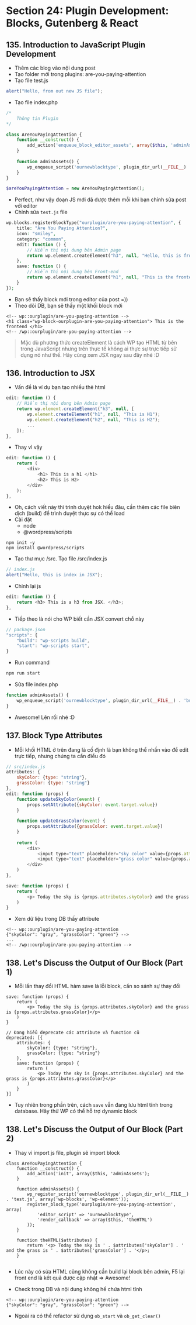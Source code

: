 # Section 24: Plugin Development: Blocks, Gutenberg & React

## 135. Introduction to JavaScript Plugin Development
- Thêm các blog vào nội dung post
- Tạo folder mới trong plugins: are-you-paying-attention
- Tạo file test.js
```js
alert("Hello, from out new JS file");
```
- Tạo file index.php
```php
/*
	Thông tin Plugin
*/

class AreYouPayingAttention {
	function __construct() {
		add_action('enqueue_block_editor_assets', array($this, 'adminAssets');
	}
	
	function adminAssets() {
		wp_enqueue_script('ournewblocktype', plugin_dir_url(__FILE__) . 'test.js', array('wp-blocks', 'wp-element'));
	}
}

$areYouPayingAttention = new AreYouPayingAttention();
```
- Perfect, như vậy đoạn JS mới đã được thêm mỗi khi bạn chỉnh sửa post với editor
- Chỉnh sửa `test.js` file
```php
wp.blocks.registerBlockType("ourplugin/are-you-paying-attention", {
	title: "Are You Paying Attention?",
	icon: "smiley",
	category: "common",
	edit: function () {
		// Hiển thị nội dung bên Admin page
		return wp.element.createElement("h3", null, "Hello, this is from the admin editor screen");
	},
	save: function () {
		// Hiển thị nội dung bên Front-end
		return wp.element.createElement("h1", null, "This is the frontend.");
	}
});
```
- Bạn sẽ thấy block mới trong editor của post =))
- Theo dõi DB, bạn sẽ thấy một khối block mới
```
<!-- wp::ourplugin/are-you-paying-attention -->
<h1 class="wp-block-ourplugin-are-you-paying-attention"> This is the frontend </h1>
<!-- /wp::ourplugin/are-you-paying-attention -->
```

> Mặc dù phương thức createElement là cách WP tạo HTML từ bên trong JavaScript nhưng trên thực tế không ai thực sự trực tiếp sử dụng nó như thế. Hãy cùng xem JSX ngay sau đây nhé :D 

## 136. Introduction to JSX
- Vấn đề là ví dụ bạn tạo nhiều thẻ html
```js
edit: function () {
	// Hiển thị nội dung bên Admin page
	return wp.element.createElement("h3", null, [
		wp.element.createElement("h1", null, "This is H1");
		wp.element.createElement("h2", null, "This is H2");
		...
	]);
},
```
- Thay vì vậy
```js
edit: function () {
	return (
		<div>
			<h1> This is a h1 </h1>
			<h2> This is H2>
		</div>
	);
},
```
- Oh, cách viết này thì trình duyệt hok hiểu đâu, cần thêm các file biên dịch (build) để trình duyệt thực sự có thể load
- Cài đặt
	+ node
	+ @wordpress/scripts

```
npm init -y
npm install @wordpress/scripts
```
- Tạo thư mục /src. Tạo file /src/index.js
```js
// index.js
alert("Hello, this is index in JSX");
```
- Chỉnh lại js
```js
edit: function () {
	return <h3> This is a h3 from JSX. </h3>;
},
```
- Tiếp theo là nói cho WP biết cần JSX convert chỗ này
```js
// package.json
"scripts": {
	"build": "wp-scripts build",
	"start": "wp-scripts start",
}
```
- Run command
```js
npm run start
```
- Sửa file index.php
```php
function adminAssets() {
	wp_enqueue_script('ournewblocktype', plugin_dir_url(__FILE__) . 'build/index.js', array('wp-blocks', 'wp-element'));
}
```
- Awesome! Lên rồi nhé :D 

## 137. Block Type Attributes
- Mỗi khối HTML ở trên đang là cố định là bạn không thể nhấn vào để edit trực tiếp, nhưng chúng ta cần điều đó
```js
// src/index.js
attributes: {
	skyColor: {type: "string"},
	grassColor: {type: "string"}
},
edit: function (props) {
	function updateSkyColor(event) {
		props.setAttribute({skyColor: event.target.value})
	}
	
	function updateGrassColor(event) {
		props.setAttribute({grassColor: event.target.value})
	}
	
	return (
		<div>
			<input type="text" placeholder="sky color" value={props.attributes.skyColor} onChange={updateSkyColor} />
			<input type="text" placeholder="grass color" value={props.attributes.grassColor} onChange={updateGrassColor} />
		</div>
	)
},

save: function (props) {
	return (
		<p> Today the sky is {props.attributes.skyColor} and the grass is {props.attributes.grassColor}</p>
	)
}
```
- Xem dữ liệu trong DB thấy attribute
```
<!-- wp::ourplugin/are-you-paying-attention
{"skyColor": "gray", "grassColor": "green"} -->
...
<!-- /wp::ourplugin/are-you-paying-attention -->
```

## 138. Let's Discuss the Output of Our Block (Part 1)
- Mỗi lần thay đổi HTML hàm save là lỗi block, cần so sánh sự thay đổi
```
save: function (props) {
	return (
		<p> Today the sky is {props.attributes.skyColor} and the grass is {props.attributes.grassColor}</p>
	)
}

// Đang hiểu deprecate các attribute và function cũ
deprecated: [{
    attributes: {
        skyColor: {type: "string"},
        grassColor: {type: "string"}
    },
    save: function (props) {
        return (
            <p> Today the sky is {props.attributes.skyColor} and the grass is {props.attributes.grassColor}</p>
        )
    }
}]
```
- Tuy nhiên trong phần trên, cách `save` vẫn đang lưu html tĩnh trong database.  Hãy thử WP có thể hỗ trợ dynamic block

## 138. Let's Discuss the Output of Our Block (Part 2)
- Thay vì import js file, plugin sẽ import block
```
class AreYouPayingAttention {
	function __construct() {
		add_action('init', array($this, 'adminAssets');
	}
    
    function adminAssets() {
        wp_register_script('ournewblocktype', plugin_dir_url(__FILE__) . 'test.js', array('wp-blocks', 'wp-element'));
        register_block_type('ourplugin/are-you-paying-attention', array(
            'editor_script' => 'ournewblocktype',
            'render_callback' => array($this, 'theHTML')
        ));
    }
    
    function theHTML($attributes) {
        return '<p> Today the sky is ' . $attributes['skyColor'] . ' and the grass is ' . $attributes['grassColor'] . '</p>;
    }
     
```
- Lúc này có sửa HTML cũng không cần build lại block bên admin, F5 lại front end là kết quả được cập nhật => Awesome!

- Check trong DB và nội dung không hề chứa html tĩnh
```
<!-- wp::ourplugin/are-you-paying-attention
{"skyColor": "gray", "grassColor": "green"} -->
```
- Ngoài ra có thể refactor sử dụng `ob_start` và `ob_get_clear()`

